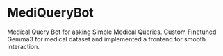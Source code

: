 # MediQueryBot
Medical Query Bot for asking Simple Medical Queries. Custom Finetuned Gemma3 for medical dataset and implemented a frontend for smooth interaction.
